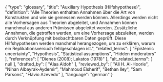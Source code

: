 {
    "type": "glossary",
    "title": "Auxiliary Hypothesis (Hilfshypothese)",
    "definition": "Alle Theorien enthalten Annahmen über die Art von Konstrukten und wie sie gemessen werden können. Allerdings werden nicht alle Vorhersagen aus Theorien abgeleitet, und Annahmen können manchmal aus anderen Prämissen abgeleitet werden. Zusätzliche Annahmen, die getroffen werden, um eine Vorhersage abzuleiten, werden durch Verknüpfung mit beobachtbaren Daten geprüft. Diese Hilfshypothesen werden manchmal herangezogen, um zu erklären, warum ein Replikationsversuch fehlgeschlagen ist.",
    "related_terms": [
        "Epistemic uncertainty",
        "Hypothesis",
        "Statistical assumptions",
        "Hidden moderators"
    ],
    "references": [
        "Dienes (2008); Lakatos (1978)"
    ],
    "alt_related_terms": [
        null
    ],
    "drafted_by": [
        "Alaa Aldoh"
    ],
    "reviewed_by": [
        "Ali H. Al-Hoorie",
        "Nihan Albayrak-Aydemir",
        "Mahmoud Elsherif",
        "Bethan Iley",
        "Sam Parsons",
        "Flávio Azevedo"
    ],
    "language": "german"
}
